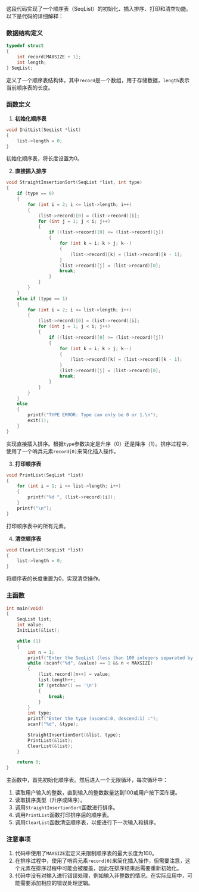 这段代码实现了一个顺序表（SeqList）的初始化、插入排序、打印和清空功能。以下是代码的详细解释：

### 数据结构定义
```c
typedef struct
{
    int record[MAXSIZE + 1];
    int length;
} SeqList;
```
定义了一个顺序表结构体，其中`record`是一个数组，用于存储数据，`length`表示当前顺序表的长度。

### 函数定义
1. **初始化顺序表**
```c
void InitList(SeqList *list)
{
    list->length = 0;
}
```
初始化顺序表，将长度设置为0。

2. **直接插入排序**
```c
void StraightInsertionSort(SeqList *list, int type)
{
    if (type == 0)
    {
        for (int i = 2; i <= list->length; i++)
        {
            (list->record)[0] = (list->record)[i];
            for (int j = 1; j < i; j++)
            {
                if ((list->record)[0] <= (list->record)[j])
                {
                    for (int k = i; k > j; k--)
                    {
                        (list->record)[k] = (list->record)[k - 1];
                    }
                    (list->record)[j] = (list->record)[0];
                    break;
                }
            }
        }
    }
    else if (type == 1)
    {
        for (int i = 2; i <= list->length; i++)
        {
            (list->record)[0] = (list->record)[i];
            for (int j = 1; j < i; j++)
            {
                if ((list->record)[0] >= (list->record)[j])
                {
                    for (int k = i; k > j; k--)
                    {
                        (list->record)[k] = (list->record)[k - 1];
                    }
                    (list->record)[j] = (list->record)[0];
                    break;
                }
            }
        }
    }
    else
    {
        printf("TYPE ERROR: Type can only be 0 or 1.\n");
        exit(1);
    }
}
```
实现直接插入排序。根据`type`参数决定是升序（0）还是降序（1）。排序过程中，使用了一个哨兵元素`record[0]`来简化插入操作。

3. **打印顺序表**
```c
void PrintList(SeqList *list)
{
    for (int i = 1; i <= list->length; i++)
    {
        printf("%d ", (list->record)[i]);
    }
    printf("\n");
}
```
打印顺序表中的所有元素。

4. **清空顺序表**
```c
void ClearList(SeqList *list)
{
    list->length = 0;
}
```
将顺序表的长度重置为0，实现清空操作。

### 主函数
```c
int main(void)
{
    SeqList list;
    int value;
    InitList(&list);

    while (1)
    {
        int n = 1;
        printf("Enter the SeqList (less than 100 integers separated by blank) : ");
        while (scanf("%d", &value) == 1 && n < MAXSIZE)
        {
            (list.record)[n++] = value;
            list.length++;
            if (getchar() == '\n')
            {
                break;
            }
        }
        int type;
        printf("Enter the type (ascend:0, descend:1) :");
        scanf("%d", &type);

        StraightInsertionSort(&list, type);
        PrintList(&list);
        ClearList(&list);
    }

    return 0;
}
```
主函数中，首先初始化顺序表。然后进入一个无限循环，每次循环中：
1. 读取用户输入的整数，直到输入的整数数量达到100或用户按下回车键。
2. 读取排序类型（升序或降序）。
3. 调用`StraightInsertionSort`函数进行排序。
4. 调用`PrintList`函数打印排序后的顺序表。
5. 调用`ClearList`函数清空顺序表，以便进行下一次输入和排序。

### 注意事项
1. 代码中使用了`MAXSIZE`宏定义来限制顺序表的最大长度为100。
2. 在排序过程中，使用了哨兵元素`record[0]`来简化插入操作，但需要注意，这个元素在排序过程中可能会被覆盖，因此在排序结束后需要重新初始化。
3. 代码中没有对输入进行错误处理，例如输入非整数的情况。在实际应用中，可能需要添加相应的错误处理逻辑。